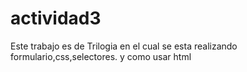 # actividad3
Este trabajo es de Trilogia en el cual se esta realizando formulario,css,selectores. y como usar html
